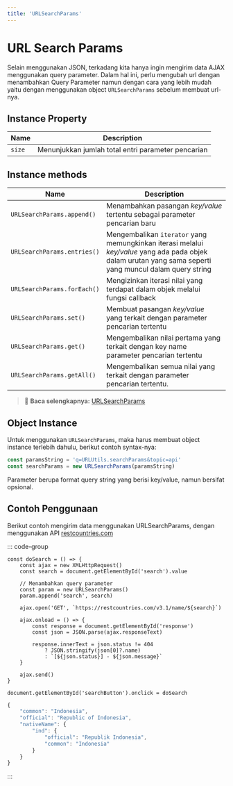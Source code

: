 ```yaml
---
title: 'URLSearchParams'
---
```


# URL Search Params

Selain menggunakan JSON, terkadang kita hanya ingin mengirim data AJAX menggunakan query parameter. Dalam hal ini, perlu mengubah url dengan menambahkan Query Parameter namun dengan cara yang lebih mudah yaitu dengan menggunakan object `URLSearchParams` sebelum membuat url-nya.

## Instance Property
| Name | Description |
| ---- | ----------- |
| `size` | Menunjukkan jumlah total entri parameter pencarian |

## Instance methods
| Name | Description |
| ------ | --------- |
| `URLSearchParams.append()` | Menambahkan pasangan _key/value_ tertentu sebagai parameter pencarian baru |
| `URLSearchParams.entries()` | Mengembalikan `iterator` yang memungkinkan iterasi melalui _key/value_ yang ada pada objek dalam urutan yang sama seperti yang muncul dalam query string |
| `URLSearchParams.forEach()` | Mengizinkan iterasi nilai yang terdapat dalam objek melalui fungsi callback |
| `URLSearchParams.set()` | Membuat pasangan _key/value_ yang terkait dengan parameter pencarian tertentu |
| `URLSearchParams.get()` | Mengembalikan nilai pertama yang terkait dengan key name parameter pencarian tertentu |
| `URLSearchParams.getAll()` | Mengembalikan semua nilai yang terkait dengan parameter pencarian tertentu. |

> :memo: **Baca selengkapnya:** [URLSearchParams](https://developer.mozilla.org/en-US/docs/Web/API/URLSearchParams)

## Object Instance

Untuk menggunakan `URLSearchParams`, maka harus membuat object instance terlebih dahulu, berikut contoh syntax-nya:
```js
const paramsString = 'q=URLUtils.searchParams&topic=api'
const searchParams = new URLSearchParams(paramsString)
```
Parameter berupa format query string yang berisi key/value, namun bersifat opsional.

## Contoh Penggunaan

Berikut contoh mengirim data menggunakan URLSearchParams, dengan menggunakan API [restcountries.com](https://restcountries.com/)

::: code-group
```js{6-7} [Code]
const doSearch = () => {
	const ajax = new XMLHttpRequest()
	const search = document.getElementById('search').value

	// Menambahkan query parameter
	const param = new URLSearchParams()
	param.append('search', search)

	ajax.open('GET', `https://restcountries.com/v3.1/name/${search}`)
	
	ajax.onload = () => {
		const response = document.getElementById('response')
		const json = JSON.parse(ajax.responseText)

		response.innerText = json.status != 404 
			? JSON.stringify(json[0]?.name)
			: `[${json.status}] - ${json.message}`
	}

	ajax.send()
}

document.getElementById('searchButton').onclick = doSearch
```

```js [Response]
{
	"common": "Indonesia",
	"official": "Republic of Indonesia",
	"nativeName": {
		"ind": {
			"official": "Republik Indonesia",
			"common": "Indonesia"
		}
	}
}
```
:::